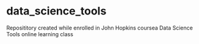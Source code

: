 # data_science_tools
Reposititory created while enrolled in John Hopkins coursea Data Science Tools online learning class
